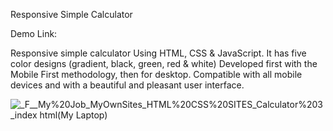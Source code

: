 Responsive Simple Calculator

Demo Link: 

Responsive simple calculator Using HTML, CSS & JavaScript.
It has five color designs (gradient, black, green, red & white)
Developed first with the Mobile First methodology, then for desktop.
Compatible with all mobile devices and with a beautiful and pleasant user interface.

![_F__My%20Job_MyOwnSites_HTML%20CSS%20SITES_Calculator%203_index html(My Laptop)](https://github.com/chula805/Calculator-24-09-23/assets/121760253/acb3b7bf-84b8-46a6-a8f3-a0d580ea5a68)
